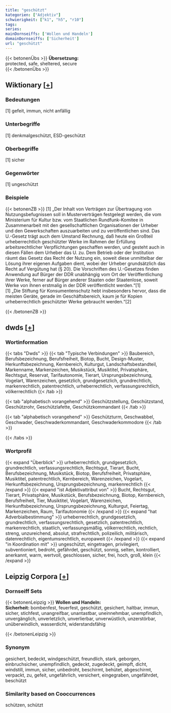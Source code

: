 ```yaml
---
title: "geschützt"
kategorien: ["Adjektiv"]
schwierigkeit: ["k1", "h5", "r10"]
tags:
series:
mainDornseiffs: ['Wollen und Handeln']
domainDornseiffs: ['Sicherheit']
url: "geschützt"
---
```


{{< betonenÜbs >}}
**Übersetzung:**  
protected, safe, sheltered, secure  
{{< /betonenÜbs >}}

## Wiktionary [[+](https://de.wiktionary.org/wiki/geschützt)]

### Bedeutungen
[1] gefeit, immun, nicht anfällig  

### Unterbegriffe
[1] denkmalgeschützt, ESD-geschützt  

### Oberbegriffe
[1] sicher  

### Gegenwörter
[1] ungeschützt  

### Beispiele
{{< betonenZB >}}
[1] „Der Inhalt von Verträgen zur Übertragung von Nutzungsbefugnissen soll in Musterverträgen festgelegt werden, die vom Ministerium für Kultur bzw. vom Staatlichen Rundfunk-Komitee in Zusammenarbeit mit den gesellschaftlichen Organisationen der Urheber und den Gewerkschaften auszuarbeiten und zu veröffentlichen sind. Das U.-Gesetz trägt auch dem Umstand Rechnung, daß heute ein Großteil urheberrechtlich geschützter Werke im Rahmen der Erfüllung arbeitsrechtlicher Verpflichtungen geschaffen werden, und gesteht auch in diesen Fällen dem Urheber das U. zu. Dem Betrieb oder der Institution räumt das Gesetz das Recht der Nutzung ein, soweit diese unmittelbar der Lösung ihrer eigenen Aufgaben dient, wobei der Urheber grundsätzlich das Recht auf Vergütung hat (§ 20). Die Vorschriften des U.-Gesetzes finden Anwendung auf Bürger der DDR unabhängig vom Ort der Veröffentlichung ihrer Werke, ferner auf Bürger anderer Staaten oder Staatenlose, soweit Werke von ihnen erstmalig in der DDR veröffentlicht werden.“[1]  
[1] „Die Stiftung für Konsumentenschutz hebt insbesonders hervor, dass die meisten Geräte, gerade im Geschäftsbereich, kaum je für Kopien urheberrechtlich geschützter Werke gebraucht werden.“[2]  

{{< /betonenZB >}}


## dwds [[+](https://www.dwds.de/wb/geschützt)]

### Wortinformation
{{< tabs "Dwds" >}}
{{< tab "Typische Verbindungen" >}}
Baubereich, Berufsbezeichnung, Berufsfreiheit, Biotop, Bucht, Design-Muster, Herkunftsbezeichnung, Kernbereich, Kulturgut, Landschaftsbestandteil, Markenname, Markenzeichen, Musikstück, Musiktitel, Privatsphäre, Rechtsgut, Reservat, Tarifautonomie, Tierart, Ursprungsbezeichnung, Vogelart, Warenzeichen, gesetzlich, grundgesetzlich, grundrechtlich, markenrechtlich, patentrechtlich, urheberrechtlich, verfassungsrechtlich, völkerrechtlich
{{< /tab >}}

{{< tab "alphabetisch vorangehend" >}}
Geschützstellung, Geschützstand, Geschützrohr, Geschützlafette, Geschützkommandant
{{< /tab >}}

{{< tab "alphabetisch vorangehend" >}}
Geschützturm, Geschwabbel, Geschwader, Geschwaderkommandant, Geschwaderkommodore
{{< /tab >}}

{{< /tabs >}}

### Wortprofil
{{< expand "Überblick" >}} urheberrechtlich, grundgesetzlich, grundrechtlich, verfassungsrechtlich, Rechtsgut, Tierart, Bucht, Berufsbezeichnung, Musikstück, Biotop, Berufsfreiheit, Privatsphäre, Musiktitel, patentrechtlich, Kernbereich, Warenzeichen, Vogelart, Herkunftsbezeichnung, Ursprungsbezeichnung, markenrechtlich {{< /expand >}}
{{< expand "ist Adjektivattribut von" >}} Bucht, Rechtsgut, Tierart, Privatsphäre, Musikstück, Berufsbezeichnung, Biotop, Kernbereich, Berufsfreiheit, Tier, Musiktitel, Vogelart, Warenzeichen, Herkunftsbezeichnung, Ursprungsbezeichnung, Kulturgut, Feiertag, Markenzeichen, Raum, Tarifautonomie {{< /expand >}}
{{< expand "hat Adverbialbestimmung" >}} urheberrechtlich, grundgesetzlich, grundrechtlich, verfassungsrechtlich, gesetzlich, patentrechtlich, markenrechtlich, staatlich, verfassungsmäßig, völkerrechtlich, rechtlich, streng, unzureichend, absolut, strafrechtlich, polizeilich, militärisch, datenrechtlich, eigentumsrechtlich, europaweit {{< /expand >}}
{{< expand "in Koordination mit" >}} ungeschützt, eingetragen, privilegiert, subventioniert, bedroht, gefährdet, geschützt, sonnig, selten, kontrolliert, anerkannt, warm, wertvoll, geschlossen, sicher, frei, hoch, groß, klein {{< /expand >}}

## Leipzig Corpora [[+](https://corpora.uni-leipzig.de/en/res?word=geschützt&corpusId=deu_newscrawl-public_2018)]

### Dornseiff Sets
{{< betonenLeipzig >}}
**Wollen und Handeln:**  
**Sicherheit:** bombenfest, feuerfest, geschützt, gesichert, haltbar, immun, sicher, stichfest, unangreifbar, unantastbar, uneinnehmbar, unempfindlich, unvergänglich, unverletzlich, unverlierbar, unverwüstlich, unzerstörbar, unüberwindlich, wasserdicht, widerstandsfähig  

{{< /betonenLeipzig >}}

### Synonym
gesichert, bedeckt, windgeschützt, freundlich, stark, geborgen, einbruchsicher, unempfindlich, gedeckt, zugedeckt, geimpft, dicht, windstill, immun, sicher, unbedroht, beschirmt, behütet, abgeschirmt, verpackt, zu, gefeit, ungefährlich, versichert, eingegraben, ungefährdet, beschützt


### Similarity based on Cooccurrences
schützen, schützt

